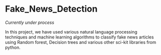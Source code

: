 # Fake_News_Detection
*Currently under process*


In this project, we have used various natural language processing techniques and machine learning algorithms to classify fake news articles using
Random forest, Decision trees and various other sci-kit libraries from python.


